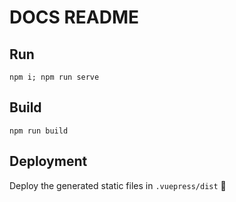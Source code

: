 # DOCS README

## Run

`npm i; npm run serve`

## Build

`npm run build`

## Deployment

Deploy the generated static files in `.vuepress/dist` 🚀